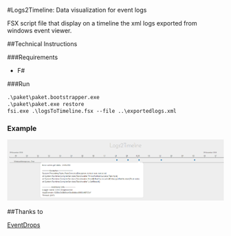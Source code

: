 #Logs2Timeline: Data visualization for event logs

FSX script file that display on a timeline the xml logs exported from windows event viewer.

##Technical Instructions

###Requirements
- F# 

###Run

```
.\paket\paket.bootstrapper.exe
.\paket\paket.exe restore
fsi.exe .\logsToTimeline.fsx --file ..\exportedlogs.xml
```

### Example

![example](/screenshot.png "example")

##Thanks to

[EventDrops](https://github.com/marmelab/EventDrops)